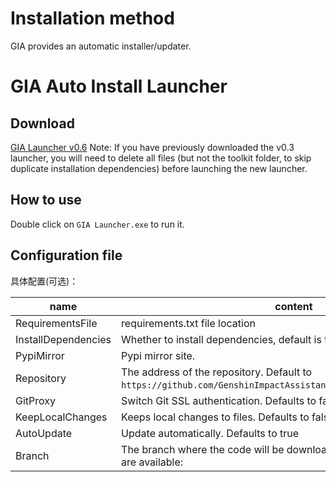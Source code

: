 # Installation method


GIA provides an automatic installer/updater.

# GIA Auto Install Launcher


## Download


[GIA Launcher v0.6](https://github.com/infstellar/genshin_impact_assistant/releases/download/v0.6.0-beta.542/GIA_Launcher_v0.6.0.7z)
Note: If you have previously downloaded the v0.3 launcher, you will need to delete all files (but not the toolkit folder, to skip duplicate installation dependencies) before launching the new launcher.

## How to use


Double click on `GIA Launcher.exe` to run it.

## Configuration file


<!-- pot none -->

<!-- pot none -->

具体配置(可选)：

| name | content |
|---------------------|-----------------------------|
| RequirementsFile | requirements.txt file location |
| InstallDependencies | Whether to install dependencies, default is true |
| PypiMirror | Pypi mirror site. |
| Repository | The address of the repository. Default to `https://github.com/GenshinImpactAssistant/GIA_Launcher_Download_Lib`. |
| GitProxy | Switch Git SSL authentication. Defaults to false. |
| KeepLocalChanges | Keeps local changes to files. Defaults to false |
| AutoUpdate | Update automatically. Defaults to true |
| Branch | The branch where the code will be downloaded. The following branches are available: |

